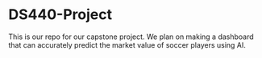 # DS440-Project
This is our repo for our capstone project. We plan on making a dashboard that can accurately predict the market value of soccer players using AI.
